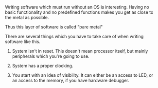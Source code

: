 

Writing software which must run without an OS is interesting.
Having no basic functionality and no predefined functions makes you get as
close to the metal as possible.

Thus this layer of software is called "bare metal"

There are several things which you have to take care of when writing
software like this.

1. System isn't in reset. This doesn't mean processor itself, but mainly
peripherals which you're going to use.

2. System has a proper clocking.

3. You start with an idea of visibility. It can either be an access to LED,
or an access to the memory, if you have hardware debugger.


